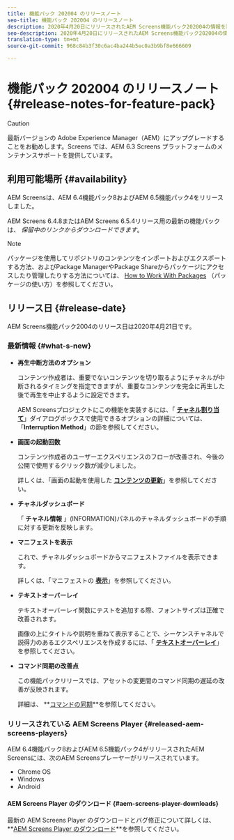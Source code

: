 ```yaml
---
title: 機能パック 202004 のリリースノート
seo-title: 機能パック 202004 のリリースノート
description: 2020年4月20日にリリースされたAEM Screens機能パック202004の情報を取得するには、このページに従ってください。
seo-description: 2020年4月20日にリリースされたAEM Screens機能パック202004の情報を取得するには、このページに従ってください。
translation-type: tm+mt
source-git-commit: 968c84b3f30c6ac4ba244b5ec0a3b9bf8e666609

---
```



# 機能パック 202004 のリリースノート {#release-notes-for-feature-pack}

>[!CAUTION]
>
>最新バージョンの Adobe Experience Manager（AEM）にアップグレードすることをお勧めします。Screens では、AEM 6.3 Screens プラットフォームのメンテナンスサポートを提供しています。

## 利用可能場所 {#availability}

AEM Screensは、AEM 6.4機能パック8およびAEM 6.5機能パック4をリリースしました。

AEM Screens 6.4.8またはAEM Screens 6.5.4リリース用の最新の機能パックは、 *保留中のリンクからダウンロードできます*。

>[!NOTE]
>パッケージを使用してリポジトリのコンテンツをインポートおよびエクスポートする方法、およびPackage ManagerやPackage Shareからパッケージにアクセスしたり管理したりする方法については、 [How to Work With Packages](https://docs.adobe.com/help/ja-JP/experience-manager-65/administering/contentmanagement/package-manager.html) （パッケージの使い方）を参照してください。


## リリース日 {#release-date}

AEM Screens機能パック2004のリリース日は2020年4月21日です。

### 最新情報 {#what-s-new}

* **再生中断方法のオプション**

   コンテンツ作成者は、重要でないコンテンツを切り取るようにチャネルが中断されるタイミングを指定できますが、重要なコンテンツを完全に再生した後で再生を中止するように設定できます。

   AEM Screensプロジェクトにこの機能を実装するには、「 **[チャネル割り当て](/help/user-guide/channel-assignment.md#interruption-method-channel)**」ダイアログボックスで使用できるオプションの詳細については、「**Interruption Method**」の節を参照してください。

* **画面の起動回数**

   コンテンツ作成者のユーザーエクスペリエンスのフローが改善され、今後の公開で使用するクリック数が減少しました。

   詳しくは、「画面の起動を使用した **[コンテンツの更新](launches.md)**」を参照してください。

* **チャネルダッシュボード**

   「 **チャネル情報** 」(INFORMATION)パネルのチャネルダッシュボードの手順に対する更新を反映します。


* **マニフェストを表示**

   これで、チャネルダッシュボードからマニフェストファイルを表示できます。

   詳しくは、「マニフェストの **[表示](/help/user-guide/managing-channels.md#view-manifest)**」を参照してください。

* **テキストオーバーレイ**

   テキストオーバーレイ関数にテストを追加する際、フォントサイズは正確で改善されます。

   画像の上にタイトルや説明を重ねて表示することで、シーケンスチャネルで説得力のあるエクスペリエンスを作成するには、「 **[テキストオーバーレイ](text-overlay.md)**」を参照してください。

* **コマンド同期の改善点**

   この機能パックリリースでは、アセットの変更間のコマンド同期の遅延の改善が反映されます。

   詳細は、 **[コマンドの同期](using-command-sync.md)**を参照してください。

### リリースされている AEM Screens Player {#released-aem-screens-players}

AEM 6.4機能パック8およびAEM 6.5機能パック4がリリースされたAEM Screensには、次のAEM Screensプレーヤーがリリースされています。

* Chrome OS
* Windows
* Android

#### AEM Screens Player のダウンロード {#aem-screens-player-downloads}

最新の AEM Screens Player のダウンロードとバグ修正について詳しくは、**[AEM Screens Player のダウンロード](https://download.macromedia.com/screens/)**を参照してください。

